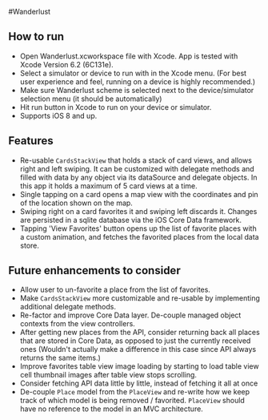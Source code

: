 #Wanderlust

## How to run
- Open Wanderlust.xcworkspace file with Xcode. App is tested with Xcode Version 6.2 (6C131e).
- Select a simulator or device to run with in the Xcode menu. (For best user experience and feel, running on a device is highly recommended.)
- Make sure Wanderlust scheme is selected next to the device/simulator selection menu (it should be automatically)
- Hit run button in Xcode to run on your device or simulator.
- Supports iOS 8 and up.

## Features
- Re-usable `CardsStackView` that holds a stack of card views, and allows right and left swiping. It can be customized with delegate methods and filled with data by any object via its dataSource and delegate objects. In this app it holds a maximum of 5 card views at a time.
- Single tapping on a card opens a map view with the coordinates and pin of the location shown on the map.
- Swiping right on a card favorites it and swiping left discards it. Changes are persisted in a sqlite database via the iOS Core Data framework.
- Tapping 'View Favorites' button opens up the list of favorite places with a custom animation, and fetches the favorited places from the local data store.

## Future enhancements to consider
- Allow user to un-favorite a place from the list of favorites.
- Make `CardsStackView` more customizable and re-usable by implementing additional delegate methods.
- Re-factor and improve Core Data layer. De-couple managed object contexts from the view controllers.
- After getting new places from the API, consider returning back all places that are stored in Core Data, as opposed to just the currently received ones (Wouldn't actually make a difference in this case since API always returns the same items.)
- Improve favorites table view image loading by starting to load table view cell thumbnail images after table view stops scrolling.
- Consider fetching API data little by little, instead of fetching it all at once
- De-couple `Place` model from the `PlaceView` and re-write how we keep track of which model is being removed / favorited. `PlaceView` should have no reference to the model in an MVC architecture.
